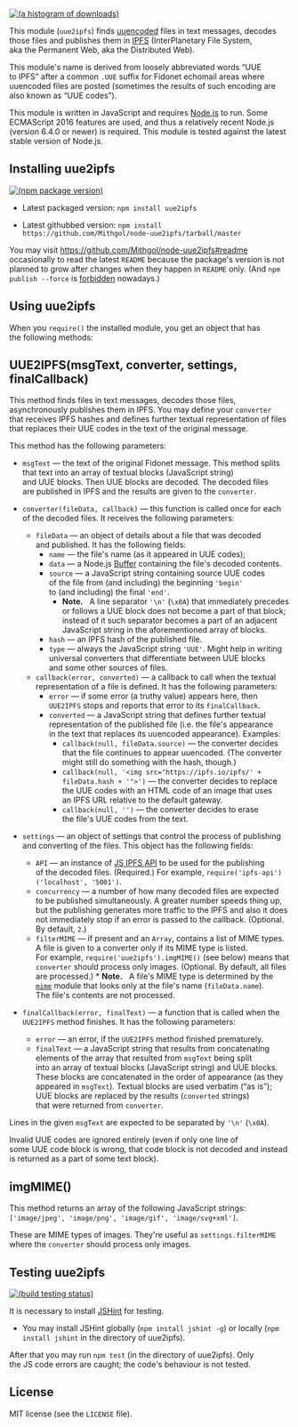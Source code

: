 [![(a histogram of downloads)](https://nodei.co/npm-dl/uue2ipfs.png?height=3)](https://npmjs.org/package/uue2ipfs)

This module (`uue2ipfs`) finds [uuencoded](http://en.wikipedia.org/wiki/Uuencoding) files in text messages, decodes those files and publishes them in [IPFS](https://ipfs.io/) (InterPlanetary File System, aka the Permanent Web, aka the Distributed Web).

This module's name is derived from loosely abbreviated words “UUE to IPFS” after a common `.UUE` suffix for Fidonet echomail areas where uuencoded files are posted (sometimes the results of such encoding are also known as “UUE codes”).

This module is written in JavaScript and requires [Node.js](http://nodejs.org/) to run. Some ECMAScript 2016 features are used, and thus a relatively recent Node.js (version 6.4.0 or newer) is required. This module is tested against the latest stable version of Node.js.

## Installing uue2ipfs

[![(npm package version)](https://nodei.co/npm/uue2ipfs.png?downloads=true&downloadRank=true)](https://npmjs.org/package/uue2ipfs)

* Latest packaged version: `npm install uue2ipfs`

* Latest githubbed version: `npm install https://github.com/Mithgol/node-uue2ipfs/tarball/master`

You may visit https://github.com/Mithgol/node-uue2ipfs#readme occasionally to read the latest `README` because the package's version is not planned to grow after changes when they happen in `README` only. (And `npm publish --force` is [forbidden](http://blog.npmjs.org/post/77758351673/no-more-npm-publish-f) nowadays.)

## Using uue2ipfs

When you `require()` the installed module, you get an object that has the following methods:

## UUE2IPFS(msgText, converter, settings, finalCallback)

This method finds files in text messages, decodes those files, asynchronously publishes them in IPFS. You may define your `converter` that receives IPFS hashes and defines further textual representation of files that replaces their UUE codes in the text of the original message.

This method has the following parameters:

* `msgText` — the text of the original Fidonet message. This method splits that text into an array of textual blocks (JavaScript string) and UUE blocks. Then UUE blocks are decoded. The decoded files are published in IPFS and the results are given to the `converter`.

* `converter(fileData, callback)` — this function is called once for each of the decoded files. It receives the following parameters:
   * `fileData` — an object of details about a file that was decoded and published. It has the following fields:
      * `name` — the file's name (as it appeared in UUE codes);
      * `data` — a Node.js [Buffer](http://nodejs.org/docs/latest/api/buffer.html) containing the file's decoded contents.
      * `source` — a JavaScript string containing source UUE codes of the file from (and including) the beginning `'begin'` to (and including) the final `'end'`.
         * **Note.**   A line separator `'\n'` (`\x0A`) that immediately precedes or follows a UUE block does not become a part of that block; instead of it such separator becomes a part of an adjacent JavaScript string in the aforementioned array of blocks.
      * `hash` — an IPFS hash of the published file.
      * `type` — always the JavaScript string `'UUE'`. Might help in writing universal converters that differentiate between UUE blocks and some other sources of files.
   * `callback(error, converted)` — a callback to call when the textual representation of a file is defined. It has the following parameters:
      * `error` — if some error (a truthy value) appears here, then `UUE2IPFS` stops and reports that error to its `finalCallback`.
      * `converted` — a JavaScript string that defines further textual representation of the published file (i.e. the file's appearance in the text that replaces its uuencoded appearance). Examples:
         * `callback(null, fileData.source)` — the converter decides that the file continues to appear uuencoded. (The converter might still do something with the hash, though.)
         * `callback(null, '<img src="https://ipfs.io/ipfs/' + fileData.hash + '">')` — the converter decides to replace the UUE codes with an HTML code of an image that uses an IPFS URL relative to the default gateway.
         * `callback(null, '')` — the converter decides to erase the file's UUE codes from the text.

* `settings` — an object of settings that control the process of publishing and converting of the files. This object has the following fields:
   * `API` — an instance of [JS IPFS API](https://github.com/ipfs/js-ipfs-api) to be used for the publishing of the decoded files. (Required.) For example, `require('ipfs-api')('localhost', '5001')`.
   * `concurrency` — a number of how many decoded files are expected to be published simultaneously. A greater number speeds thing up, but the publishing generates more traffic to the IPFS and also it does not immediately stop if an error is passed to the callback. (Optional. By default, `2`.)
   * `filterMIME` — if present and an `Array`, contains a list of MIME types. A file is given to a converter only if its MIME type is listed. For example, `require('uue2ipfs').imgMIME()` (see below) means that `converter` should process only images. (Optional. By default, all files are processed.)
         * **Note.**   A file's MIME type is determined by the [`mime`](https://github.com/broofa/node-mime) module that looks only at the file's name (`fileData.name`). The file's contents are not processed.

* `finalCallback(error, finalText)` — a function that is called when the `UUE2IPFS` method finishes. It has the following parameters:
   * `error` — an error, if the `UUE2IPFS` method finished prematurely.
   * `finalText` — a JavaScript string that results from concatenating elements of the array that resulted from `msgText` being split into an array of textual blocks (JavaScript string) and UUE blocks. These blocks are concatenated in the order of appearance (as they appeared in `msgText`). Textual blocks are used verbatim (“as is”); UUE blocks are replaced by the results (`converted` strings) that were returned from `converter`.

Lines in the given `msgText` are expected to be separated by `'\n'` (`\x0A`).

Invalid UUE codes are ignored entirely (even if only one line of some UUE code block is wrong, that code block is not decoded and instead is returned as a part of some text block).

## imgMIME()

This method returns an array of the following JavaScript strings: `['image/jpeg', 'image/png', 'image/gif', 'image/svg+xml']`.

These are MIME types of images. They're useful as `settings.filterMIME` where the `converter` should process only images.

## Testing uue2ipfs

[![(build testing status)](https://img.shields.io/travis/Mithgol/node-uue2ipfs/master.svg?style=plastic)](https://travis-ci.org/Mithgol/node-uue2ipfs)

It is necessary to install [JSHint](http://jshint.com/) for testing.

* You may install JSHint globally (`npm install jshint -g`) or locally (`npm install jshint` in the directory of uue2ipfs).

After that you may run `npm test` (in the directory of uue2ipfs). Only the JS code errors are caught; the code's behaviour is not tested.

## License

MIT license (see the `LICENSE` file).
